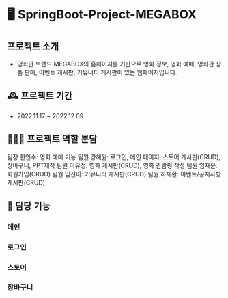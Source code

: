 # 🖥️ SpringBoot-Project-MEGABOX

## 프로젝트 소개
- 영화관 브랜드 MEGABOX의 홈페이지를 기반으로 영화 정보, 영화 예매, 영화관 상품 판매, 이벤트 게시판, 커뮤니티 게시판이 있는 웹페이지입니다.

## 🕰️ 프로젝트 기간
- 2022.11.17 ~ 2022.12.09

## 🧑‍🤝‍🧑 프로젝트 역할 분담
팀장 한인수: 영화 예매 기능
팀원 강혜원: 로그인, 메인 페이지, 스토어 게시판(CRUD), 장바구니, PPT제작
팀원 이유정: 영화 게시판(CRUD), 영화 관람평 작성
팀원 임재윤: 회원가입(CRUD)
팀원 임진아: 커뮤니티 게시판(CRUD)
팀원 하재환: 이벤트/공지사항 게시판(CRUD)

## 📌 담당 기능
### 메인

### 로그인

### 스토어

### 장바구니
